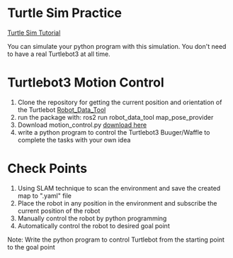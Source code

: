 # Turtle Sim Practice
[Turtle Sim Tutorial](https://davesroboshack.com/the-robot-operating-system-ros/ros2-topics/)

You can simulate your python program with this simulation. You don't need to have a real Turtlebot3 at all time.

# Turtlebot3 Motion Control
1. Clone the repository for getting the current position and orientation of the Turtlebot [Robot_Data_Tool](https://github.com/phuwanat-vg/robot_data_tool.git)
2. run the package with: ros2 run robot_data_tool map_pose_provider
3. Download motion_control.py [download here](https://github.com/technologyELTE/Robot_Data_Tool/blob/main/motion_control.py)
4. write a python program to control the Turtlebot3 Buuger/Waffle to complete the tasks with your own idea

# Check Points
1. Using SLAM technique to scan the environment and save the created map to ".yaml" file
2. Place the robot in any position in the environment and subscribe the current position of the robot
3. Manually control the robot by python programming
4. Automatically control the robot to desired goal point
   
Note: Write the python program to control Turtlebot from the starting point to the goal point
